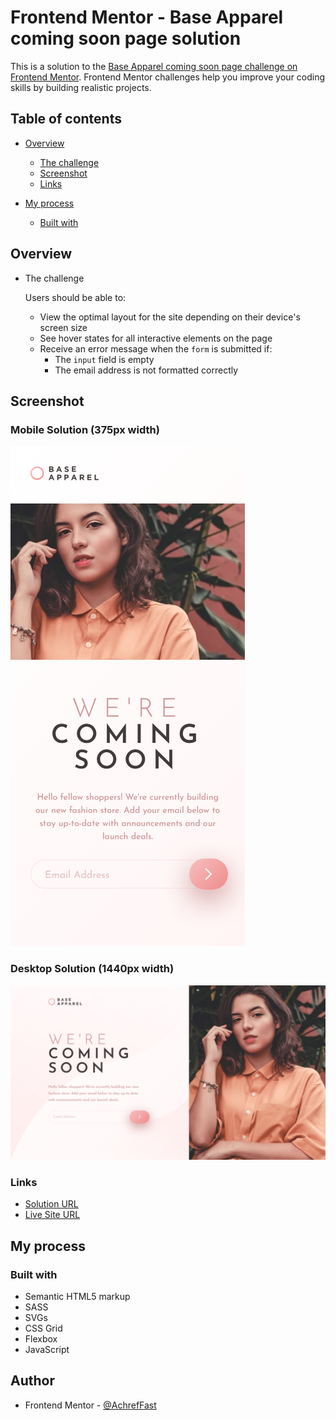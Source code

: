 # Frontend Mentor - Base Apparel coming soon page solution

This is a solution to the [Base Apparel coming soon page challenge on Frontend Mentor](https://www.frontendmentor.io/challenges/base-apparel-coming-soon-page-5d46b47f8db8a7063f9331a0). Frontend Mentor challenges help you improve your coding skills by building realistic projects. 

## Table of contents

- [Overview](#overview)
  
  - [The challenge](#the-challenge)
  - [Screenshot](#screenshot)
  - [Links](#links)
  
- [My process](#my-process)
  - [Built with](#built-with)
  
  

## Overview

- The challenge

  Users should be able to:

  - View the optimal layout for the site depending on their device's screen size
  - See hover states for all interactive elements on the page
  - Receive an error message when the `form` is submitted if:
    - The `input` field is empty
    - The email address is not formatted correctly

## Screenshot

### Mobile Solution (375px width)

![](./screenshots/mobile_solution.png)



### Desktop Solution (1440px width)

![](./screenshots/desktop_solution.png)



### Links

-  [Solution URL](https://github.com/AchrefFast/Frontend-Mentor--Base-Apparel-coming-soon-page)
- [Live Site URL](https://achreffast.github.io/Frontend-Mentor--Base-Apparel-coming-soon-page)

## My process

### Built with

- Semantic HTML5 markup
- SASS 
-  SVGs
- CSS Grid
- Flexbox
- JavaScript

## Author

- Frontend Mentor - [@AchrefFast](https://www.frontendmentor.io/profile/AchrefFast)
